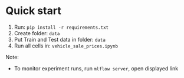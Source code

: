 # Quick start
1. Run: `pip install -r requirements.txt`
2. Create folder: `data`
3. Put Train and Test data in folder: `data`
4. Run all cells in: `vehicle_sale_prices.ipynb`


Note:
- To monitor experiment runs, run `mlflow server`, open displayed link